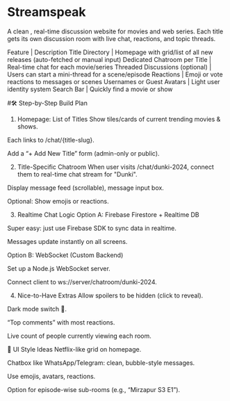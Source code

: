 # Streamspeak
A clean  , real-time discussion website for movies and web series.
Each title gets its own discussion room with live chat, reactions, and topic threads.

Feature | Description
Title Directory | Homepage with grid/list of all new releases (auto-fetched or manual input)
Dedicated Chatroom per Title | Real-time chat for each movie/series
Threaded Discussions (optional) | Users can start a mini-thread for a scene/episode
Reactions | Emoji or vote reactions to messages or scenes
Usernames or Guest Avatars | Light user identity system
Search Bar | Quickly find a movie or show


#🛠️ Step-by-Step Build Plan
1. Homepage: List of Titles
Show tiles/cards of current trending movies & shows.

Each links to /chat/{title-slug}.

Add a “+ Add New Title” form (admin-only or public).

2. Title-Specific Chatroom
When user visits /chat/dunki-2024, connect them to real-time chat stream for "Dunki".

Display message feed (scrollable), message input box.

Optional: Show emojis or reactions.

3. Realtime Chat Logic
Option A: Firebase Firestore + Realtime DB

Super easy: just use Firebase SDK to sync data in realtime.

Messages update instantly on all screens.

Option B: WebSocket (Custom Backend)

Set up a Node.js WebSocket server.

Connect client to ws://server/chatroom/dunki-2024.

4. Nice-to-Have Extras
Allow spoilers to be hidden (click to reveal).

Dark mode switch 🌙.

“Top comments” with most reactions.

Live count of people currently viewing each room.

🎨 UI Style Ideas
Netflix-like grid on homepage.

Chatbox like WhatsApp/Telegram: clean, bubble-style messages.

Use emojis, avatars, reactions.

Option for episode-wise sub-rooms (e.g., “Mirzapur S3 E1”).
